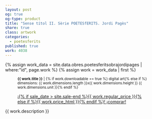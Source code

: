 ```yaml
---
layout: post
og: true
og-type: product
title: "Sense títol II. Sèrie POETESfERITS. Jordi Pagès" 
share: true
class: artwork
categories:
  - poetesferits
published: true
work: 4038
---
```


{% assign work_data = site.data.obres.poetesferitsobrajordipages | where:"id", page.work %}
{% assign work = work_data | first %}
<figure>
  <div class="padding-artwork-container">
    <div class="embed-container embed-container_{{ work.aspect_ratio }}">
      <core-image sizing="cover" class="core-image-size" preload fade src="{{ work.featured_src }}"></core-image> 
    </div>
  </div>
  <figcaption>
    <p><small><strong>{{ work.title }}</strong> | {% if work.downloadable == true %} digital art{% else if %} dimensions: {{ work.dimensions.length }}x{{ work.dimensions.height }} {{ work.dimensions.unit }}{% endif %}</small></p>
    <p><a href="{{ work.permalink }}" class="btn btn-default btn-lg">¡{% if sale_date > site.sale-end %}{{ work.regular_price }}{% else if %}{{ work.price_html }}{% endif %}! ¡comprar! <i class="fa fa-credit-card"></i></a></p>
  </figcaption>
</figure>
<!--more-->
{{ work.description }}